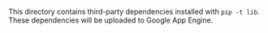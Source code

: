 This directory contains third-party dependencies installed with `pip -t lib`.
These dependencies will be uploaded to Google App Engine.
